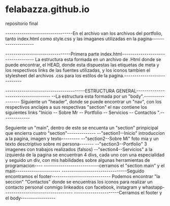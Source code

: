 # felabazza.github.io
repositorio final

---------------------------------En el archivo van los archivos del portfolio, tanto index.html como style.css y las imaganes utilizadas en la pagina--------------------

--------------------------------Primera parte index.html-----------------------------------
La estructura esta formada en un archivo de .Html donde se puede encontrar, el HEAD, donde esta dispuestas las etiquetas de meta y los respectivos links de las fuentes
utilizadas, y los iconos tambien el stylesheet del archivos .css para los estilos de la pagina.----------------------------

---------------------------------------ESTRUCTURA GENERAL------------------------------------
--La estructura esta formada por un "body".-----------------
Siguiente un "header", donde se puede encontrar un "nav", con los respectivos anclajes a sus respectivas  "section"
el nav contiene los siguientes links "Inicio -- Sobre Mr -- Portfolio -- Servicios -- Contactos ".--------------

Seguiente un "main", dentro de este se encuenta un "section" prinpicipal que encierra cuatro "section"--------------
--"section1--Inicio" introduccion a la pagina, imagen y texto---------
--"section2--Sobre Mi" foto mia y un texto desctriptivo sobre mi persona-------
--"section3--Portfolio" 3 imagenes con trabajos realizados (falsos)
--"section4--Servicios" a la izquierda de la pagina se encuentran 4 divs, cada uno con una especialidad
y seguido un div, con mis habilidades sobre algunas herramientas de programacion----
---------------------------cerramos el "section main" y el main----------------------
--------------------------------Seguido encontramos el footer-----------------------------
Podemos encontrar "la seccion" "Contactos" donde se encuentras los iconos para realizar un contacto personal conmigo
linkeados con facebook, instagram y whastapp----------------------------------
----------------------Cerramos el footer y el body-----------------

